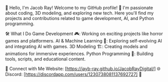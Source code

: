 👋 Hello, I'm Jacob Ray!
Welcome to my GitHub profile! 🚀 I'm passionate about coding, 3D modeling, and exploring new tech. Here you'll find my projects and contributions related to game development, AI, and Python programming.

🛠️ What I Do
Game Development 🎮: Working on exciting projects like horror games and platformers.
AI & Machine Learning 🤖: Exploring self-evolving AI and integrating AI with games.
3D Modeling 🏗️: Creating models and animations for immersive experiences.
Python Programming 🐍: Building tools, scripts, and educational content.

🔗 Connect with Me
Website: [https://jayb-ray.github.io/JacobRayDigital/] 🌐
Discord: [https://discordapp.com/users/1230738081137692727] 💬
